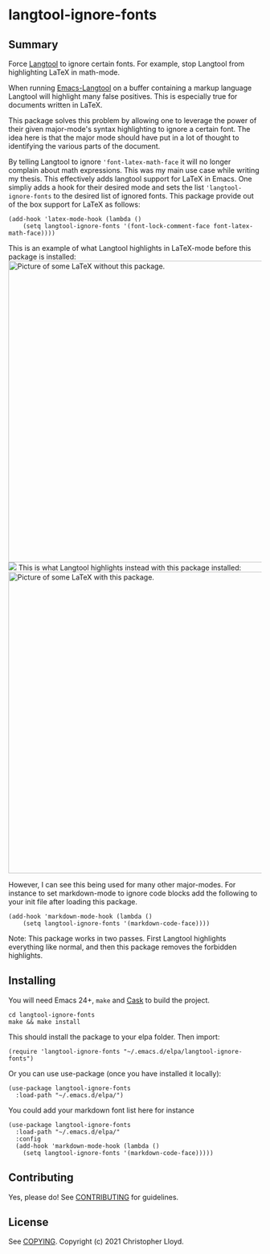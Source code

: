 # langtool-ignore-fonts

## Summary

Force [Langtool](https://github.com/languagetool-org/languagetool) to
ignore certain fonts. For example, stop Langtool from highlighting LaTeX in math-mode.

When running [Emacs-Langtool](https://github.com/mhayashi1120/Emacs-langtool) on a
buffer containing a markup language Langtool will highlight many false
positives. This is especially true for documents written in LaTeX.

This package solves this problem by allowing one to leverage the power
of their given major-mode's syntax highlighting to ignore a certain
font. The idea here is that the major mode should have put in a lot of
thought to identifying the various parts of the document.

By telling Langtool to ignore ```'font-latex-math-face```
it will no longer complain about math expressions. This was my
main use case while writing my thesis. This effectively adds langtool
support for LaTeX in Emacs. One simpliy adds a hook for their desired
mode and sets the list `'langtool-ignore-fonts` to the desired list of
ignored fonts. This package provide out of the box support for LaTeX as follows:

```
(add-hook 'latex-mode-hook (lambda () 
	(setq langtool-ignore-fonts '(font-lock-comment-face font-latex-math-face))))
```

This is an example of what Langtool highlights in LaTeX-mode before this
package is installed:
<img src="https://imgur.com/XuLEsV8.jpg" alt="Picture of some LaTeX without this package." width="600">
![](https://imgur.com/XuLEsV8.jpg)
This is what Langtool highlights instead with this package installed:
<img src="https://imgur.com/DJtTS5k.jpg" alt="Picture of some LaTeX with this package." width="600">

However, I can see this being used for many other major-modes. For
instance to set markdown-mode to ignore code blocks add the
following to your init file after loading this package.

```
(add-hook 'markdown-mode-hook (lambda () 
	(setq langtool-ignore-fonts '(markdown-code-face))))
```

Note: This package works in two passes. First Langtool highlights
everything like normal, and then this package removes the forbidden
highlights.

## Installing

You will need Emacs 24+, `make` and [Cask](https://github.com/cask/cask) to
build the project.

    cd langtool-ignore-fonts
    make && make install

This should install the package to your elpa folder. Then import:

```
(require 'langtool-ignore-fonts "~/.emacs.d/elpa/langtool-ignore-fonts")
```

Or you can use use-package (once you have installed it locally): 
```
(use-package langtool-ignore-fonts
  :load-path "~/.emacs.d/elpa/")
```
You could add your markdown font list here for instance 
```
(use-package langtool-ignore-fonts
  :load-path "~/.emacs.d/elpa/"
  :config 
  (add-hook 'markdown-mode-hook (lambda () 
	(setq langtool-ignore-fonts '(markdown-code-face)))))
```
## Contributing

Yes, please do! See [CONTRIBUTING][] for guidelines.

## License

See [COPYING][]. Copyright (c) 2021 Christopher Lloyd.


[CONTRIBUTING]: ./CONTRIBUTING.md
[COPYING]: ./COPYING
